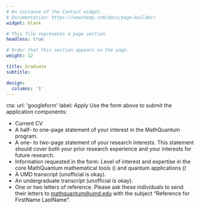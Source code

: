 ```yaml
---
# An instance of the Contact widget.
# Documentation: https://wowchemy.com/docs/page-builder/
widget: blank

# This file represents a page section.
headless: true

# Order that this section appears on the page.
weight: 12

title: Graduate
subtitle:

design:
  columns: '1'
---
```

cta:
  url: 'googleform'
  label: Apply
Use the form above to submit the application components:
- Current CV
- A half- to one-page statement of your interest in the MathQuantum program.
- A one- to two-page statement of your research interests. This statement should cover both your prior research experience and your interests for future research.
- Information requested in the form: Level of interest and expertise in the core MathQuantum mathematical tools () and quantum applications ()
- A UMD transcript (unofficial is okay).
- An undergraduate transcript (unofficial is okay).
- One or two letters of reference. Please ask these individuals to send their letters to mathquantum@umd.edu with the subject “Reference for FirstName LastName”.